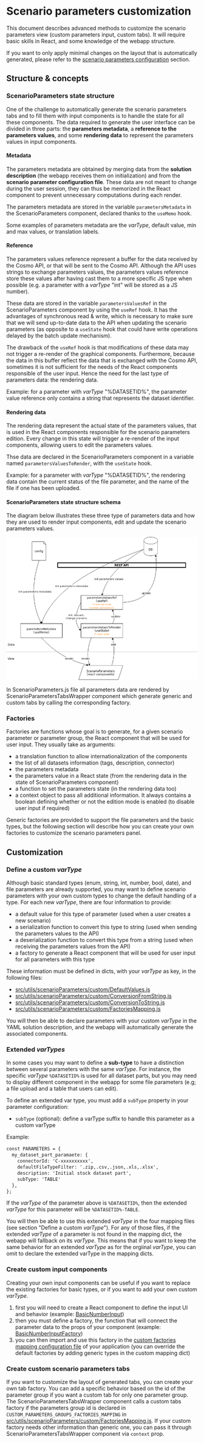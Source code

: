 # Scenario parameters customization

This document describes advanced methods to customize the scenario parameters view (custom parameters input, custom
tabs). It will require basic skills in React, and some knowledge of the webapp structure.

If you want to only apply minimal changes on the layout that is automatically generated, please refer to the
[scenario parameters configuration](./scenarioParametersConfiguration.js) section.

## Structure & concepts

### ScenarioParameters state structure

One of the challenge to automatically generate the scenario parameters tabs and to fill them with input components is
to handle the state for all these components. The data required to generate the user interface can be divided in three
parts: the **parameters metadata**, a **reference to the parameters values**, and some **rendering data** to represent
the parameters values in input components.

#### Metadata

The parameters metadata are obtained by merging data from the **solution description** (the webapp receives them on
initialization) and from the **scenario parameter configuration file**. These data are not meant to change during the
user session, they can thus be memorized in the React component to prevent unnecessary computations during each render.

The parameters metadata are stored in the variable `parametersMetadata` in the ScenarioParameters component, declared
thanks to the `useMemo` hook.

Some examples of parameters metadata are the _varType_, default value, min and max values, or translation labels.

#### Reference

The parameters values reference represent a buffer for the data received by the Cosmo API, or that will be sent to the
Cosmo API. Although the API uses strings to exchange parameters values, the parameters values reference store these
values after having cast them to a more specific JS type when possible (e.g. a parameter with a _varType_ "int" will be
stored as a JS number).

These data are stored in the variable `parametersValuesRef` in the ScenarioParameters component by using the `useRef`
hook. It has the advantages of synchronous read & write, which is necessary to make sure that we will send up-to-date
data to the API when updating the scenario parameters (as opposite to a `useState` hook that could have write operations
delayed by the batch update mechanism).

The drawback of the `useRef` hook is that modifications of these data may not trigger a re-render of the graphical
components. Furthermore, because the data in this buffer reflect the data that is exchanged with the Cosmo API,
sometimes it is not sufficient for the needs of the React components responsible of the user input. Hence the need for
the last type of parameters data: the rendering data.

Example: for a parameter with _varType_ "%DATASETID%", the parameter value reference only contains a string that
represents the dataset identifier.

#### Rendering data

The rendering data represent the actual state of the parameters values, that is used in the React components responsible
for the scenario parameters edition. Every change in this state will trigger a re-render of the input components,
allowing users to edit the parameters values.

Thse data are declared in the ScenarioParameters component in a variable named `parametersValuesToRender`, with the
`useState` hook.

Example: for a parameter with _varType_ "%DATASETID%", the rendering data contain the current status of the file
parameter, and the name of the file if one has been uploaded.

#### ScenarioParameters state structure schema

The diagram below illustrates these three type of parameters data and how they are used to render input components,
edit and update the scenario parameters values.

![ScenarioParameters state structure](./assets/scenario_parameters_state.png)

In ScenarioParameters.js file all parameters data are rendered by ScenarioParametersTabsWrapper component which generate
generic and custom tabs by calling the corresponding factory.
### Factories

Factories are functions whose goal is to generate, for a given scenario parameter or parameter group, the React
component that will be used for user input. They usually take as arguments:

- a translation function to allow internationalization of the components
- the list of all datasets information (tags, description, connector)
- the parameters metadata
- the parameters value in a React state (from the rendering data in the state of ScenarioParameters component)
- a function to set the parameters state (in the rendering data too)
- a context object to pass all additional information. It always contains a
boolean defining whether or not the edition mode is enabled (to disable user input if required)

Generic factories are provided to support the file parameters and the basic types, but the following section will
describe how you can create your own factories to customize the scenario parameters panel.

## Customization

### Define a custom _varType_

Although basic standard types (enum, string, int, number, bool, date), and file parameters are already supported, you
may want to define scenario parameters with your own custom types to change the default handling of a type. For each new
_varType_, there are four information to provide:

- a default value for this type of parameter (used when a user creates a new scenario)
- a serialization function to convert this type to string (used when sending the parameters values to the API)
- a deserialization function to convert this type from a string (used when receiving the parameters values from the API)
- a factory to generate a React component that will be used for user input for all parameters with this type

These information must be defined in dicts, with your _varType_ as key, in the following files:

- [src/utils/scenarioParameters/custom/DefaultValues.js](../src/utils/scenarioParameters/custom/DefaultValues.js)
- [src/utils/scenarioParameters/custom/ConversionFromString.js](../src/utils/scenarioParameters/custom/ConversionFromString.js)
- [src/utils/scenarioParameters/custom/ConversionToString.js](../src/utils/scenarioParameters/custom/ConversionToString.js)
- [src/utils/scenarioParameters/custom/FactoriesMapping.js](../src/utils/scenarioParameters/custom/FactoriesMapping.js)

You will then be able to declare parameters with your custom _varType_ in the YAML solution description, and the webapp
will automatically generate the associated components.

### Extended _varTypes_

In some cases you may want to define a **sub-type** to have a distinction between several parameters with the same
_varType_. For instance, the specific _varType_ `%DATASETID%` is used for all dataset parts, but you may need to display
different component in the webapp for some file parameters (e.g; a file upload and a table that users can edit).

To define an extended var type, you must add a `subType` property in your parameter configuration:

- `subType` (optional): define a varType suffix to handle this parameter as a custom varType

Example:

```
const PARAMETERS = {
  my_dataset_part_paramaete: {
    connectorId: 'C-xxxxxxxxxx',
    defaultFileTypeFilter: '.zip,.csv,.json,.xls,.xlsx',
    description: 'Initial stock dataset part',
    subType: 'TABLE'
  },
};
```

If the _varType_ of the parameter above is `%DATASETID%`, then the extended _varType_ for this parameter will be
`%DATASETID%-TABLE`.

You will then be able to use this extended _varType_ in the four mapping files (see section "Define a custom
_varType_"). For any of those files, if the extended _varType_ of a parameter is not found in the mapping dict, the
webapp will fallback on its _varType_. This means that if you want to keep the same behavior for an extended _varType_
as for the orgiinal _varType_, you can omit to declare the extended varType in the mapping dicts.

### Create custom input components

Creating your own input components can be useful if you want to replace the existing factories for basic types, or if
you want to add your own custom _varType_.

1. first you will need to create a React component to define the input UI and behavior (example:
   [BasicNumberInput](https://github.com/Cosmo-Tech/webapp-component-ui/blob/main/src/inputs/BasicInputs/BasicNumberInput/BasicNumberInput.js))
1. then you must define a factory, the function that will connect the parameter data to the props of your component (example: [BasicNumberInputFactory](../src/utils/scenarioParameters/factories/inputComponentsFactories/BasicNumberInputFactory.js))
1. you can then import and use this factory in the [custom factories mapping configuration file](../src/utils/scenarioParameters/custom/FactoriesMapping.js) of your application (you can override the default factories by adding
   generic types in the custom mapping dict)

### Create custom scenario parameters tabs

If you want to customize the layout of generated tabs, you can create your own tab factory.
You can add a specific behavior based on the id of the parameter group if you want a custom tab for only
one parameter group. The ScenarioParametersTabsWrapper component calls a custom tabs factory if the parameters group id is declared in
`CUSTOM_PARAMETERS_GROUPS_FACTORIES_MAPPING` in [src/utils/scenarioParameters/custom/FactoriesMapping.js](../src/utils/scenarioParameters/custom/FactoriesMapping.js). If your custom factory 
needs other information than generic one, you can pass it through ScenarioParametersTabsWrapper component via `context` prop.

